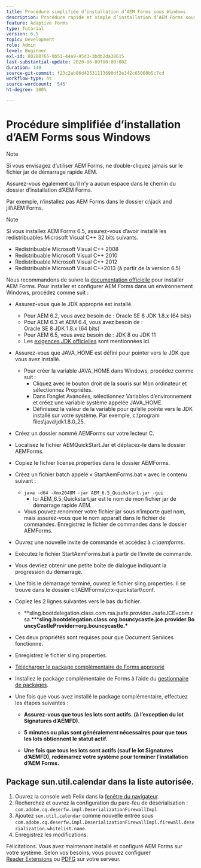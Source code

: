 ```yaml
---
title: Procédure simplifiée d’installation d’AEM Forms sous Windows
description: Procédure rapide et simple d’installation d’AEM Forms sous Windows
feature: Adaptive Forms
type: Tutorial
version: 6.5
topic: Development
role: Admin
level: Beginner
exl-id: 80288765-0b51-44a9-95d3-3bdb2da38615
last-substantial-update: 2020-06-09T00:00:00Z
duration: 149
source-git-commit: f23c2ab86d42531113690df2e342c65060b5c7cd
workflow-type: ht
source-wordcount: '545'
ht-degree: 100%

---
```


# Procédure simplifiée d’installation d’AEM Forms sous Windows

>[!NOTE]
>
>Si vous envisagez d’utiliser AEM Forms, ne double-cliquez jamais sur le fichier jar de démarrage rapide AEM.
>
>Assurez-vous également qu’il n’y a aucun espace dans le chemin du dossier d’installation d’AEM Forms.
>
>Par exemple, n’installez pas AEM Forms dans le dossier c:\jack and jill\AEM Forms.

>[!NOTE]
>
>Si vous installez AEM Forms 6.5, assurez-vous d’avoir installé les redistribuables Microsoft Visual C++ 32 bits suivants.
>
>* Redistribuable Microsoft Visual C++ 2008
>* Redistribuable Microsoft Visual C++ 2010
>* Redistribuable Microsoft Visual C++ 2012
>* Redistribuable Microsoft Visual C++2013 (à partir de la version 6.5)

Nous recommandons de suivre la [documentation officielle](https://helpx.adobe.com/fr/experience-manager/6-3/forms/using/installing-configuring-aem-forms-osgi.html) pour installer AEM Forms. Pour installer et configurer AEM Forms dans un environnement Windows, procédez comme suit :

* Assurez-vous que le JDK approprié est installé.
   * Pour AEM 6.2, vous avez besoin de : Oracle SE 8 JDK 1.8.x (64 bits)
   * Pour AEM 6.3 et AEM 6.4, vous avez besoin de : Oracle SE 8 JDK 1.8.x (64 bits)
   * Pour AEM 6.5, vous avez besoin de : JDK 8 ou JDK 11
   * Les [exigences JDK officielles](https://experienceleague.adobe.com/docs/experience-manager-65/deploying/introduction/technical-requirements.html?lang=fr) sont mentionnées ici.
* Assurez-vous que JAVA_HOME est défini pour pointer vers le JDK que vous avez installé.
   * Pour créer la variable JAVA_HOME dans Windows, procédez comme suit :
      * Cliquez avec le bouton droit de la souris sur Mon ordinateur et sélectionnez Propriétés.
      * Dans l’onglet Avancées, sélectionnez Variables d’environnement et créez une variable système appelée JAVA_HOME.
      * Définissez la valeur de la variable pour qu’elle pointe vers le JDK installé sur votre système. Par exemple, c:\program files\java\jdk1.8.0_25.

* Créez un dossier nommé AEMForms sur votre lecteur C.
* Localisez le fichier AEMQuickStart.Jar et déplacez-le dans le dossier AEMForms.
* Copiez le fichier license.properties dans le dossier AEMForms.
* Créez un fichier batch appelé « StartAemForms.bat » avec le contenu suivant :
   * `java -d64 -Xmx2048M -jar AEM_6.5_Quickstart.jar -gui`
      * Ici AEM_6.5_Quickstart.jar est le nom de mon fichier jar de démarrage rapide AEM.
   * Vous pouvez renommer votre fichier jar sous n’importe quel nom, mais assurez-vous que le nom apparaît dans le fichier de commandes. Enregistrez le fichier de commandes dans le dossier AEMForms.

* Ouvrez une nouvelle invite de commande et accédez à _c:\aemforms_.

* Exécutez le fichier StartAemForms.bat à partir de l’invite de commande.

* Vous devriez obtenir une petite boîte de dialogue indiquant la progression du démarrage.

* Une fois le démarrage terminé, ouvrez le fichier sling.properties. Il se trouve dans le dossier c:\AEMForms\crx-quickstart\conf.

* Copiez les 2 lignes suivantes vers le bas du fichier.
   * **sling.bootdelegation.class.com.rsa.jsafe.provider.JsafeJCE=com.rsa.&#42;****sling.bootdelegation.class.org.bouncycastle.jce.provider.BouncyCastleProvider=org.bouncycastle.&#42;**
* Ces deux propriétés sont requises pour que Document Services fonctionne.
* Enregistrez le fichier sling.properties.
* [Télécharger le package complémentaire de Forms approprié](https://experienceleague.adobe.com/docs/experience-manager-release-information/aem-release-updates/forms-updates/aem-forms-releases.html?lang=fr)
* Installez le package complémentaire de Forms à l’aide du [gestionnaire de packages](http://localhost:4502/crx/packmgr/index.jsp).
* Une fois que vous avez installé le package complémentaire, effectuez les étapes suivantes :

   * **Assurez-vous que tous les lots sont actifs. (à l’exception du lot Signatures d’AEMFD).**
   * **5 minutes ou plus sont généralement nécessaires pour que tous les lots obtiennent le statut actif.**

   * **Une fois que tous les lots sont actifs (sauf le lot Signatures d’AEMFD), redémarrez votre système pour terminer l’installation d’AEM Forms.**

## Package sun.util.calendar dans la liste autorisée.

1. Ouvrez la console web Felix dans la [fenêtre du navigateur](http://localhost:4502/system/console/configMgr).
1. Recherchez et ouvrez la configuration du pare-feu de désérialisation : `com.adobe.cq.deserfw.impl.DeserializationFirewallImpl`
1. Ajoutez `sun.util.calendar` comme nouvelle entrée sous `com.adobe.cq.deserfw.impl.DeserializationFirewallImpl.firewall.deserialization.whitelist.name`.
1. Enregistrez les modifications.

Félicitations. Vous avez maintenant installé et configuré AEM Forms sur votre système.
Selon vos besoins, vous pouvez configurer [Reader Extensions](https://experienceleague.adobe.com/docs/experience-manager-learn/forms/document-services/configuring-reader-extension-osgi.html?lang=fr) ou [PDFG](https://experienceleague.adobe.com/docs/experience-manager-65/forms/install-aem-forms/osgi-installation/install-configure-document-services.html?lang=fr) sur votre serveur.
